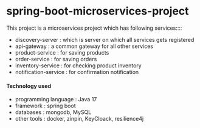 # spring-boot-microservices-project

This project is a microservices project which has following services::::

- discovery-server : which is server on which all services gets registered
- api-gateway : a common gateway for all other services
- product-service : for saving products
- order-service : for saving orders
- inventory-service : for checking product inventory
- notification-service : for confirmation notification

#### Technology used
- programming language : Java 17
- framework : spring boot
- databases : mongodb, MySQL
- other tools : docker, zinpin, KeyCloack, resilience4j

